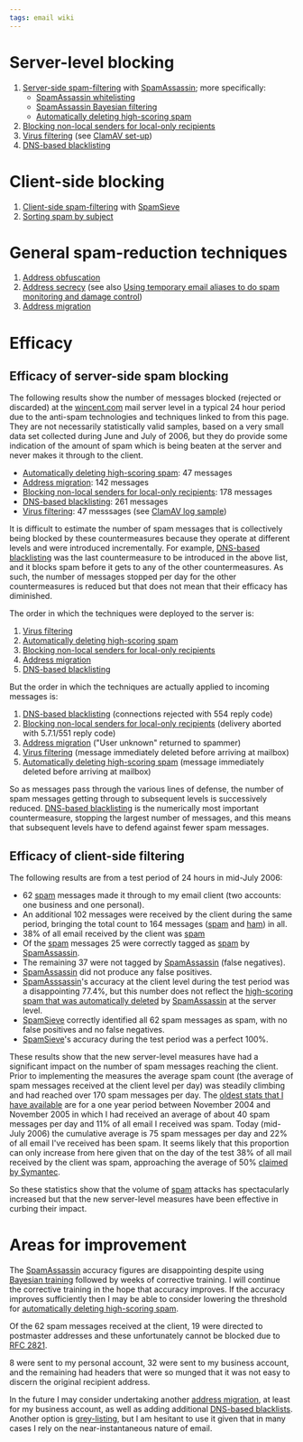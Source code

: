 ```yaml
---
tags: email wiki
---
```


# Server-level blocking

1.  [Server-side spam-filtering](/wiki/Server-side_spam-filtering) with [SpamAssassin](/wiki/SpamAssassin); more specifically:
    -   [SpamAssassin whitelisting](/wiki/SpamAssassin_whitelisting)
    -   [SpamAssassin Bayesian filtering](/wiki/SpamAssassin_Bayesian_filtering)
    -   [Automatically deleting high-scoring spam](/wiki/Automatically_deleting_high-scoring_spam)
2.  [Blocking non-local senders for local-only recipients](/wiki/Blocking_non-local_senders_for_local-only_recipients)
3.  [Virus filtering](/wiki/Virus_filtering) (see [ClamAV set-up](/wiki/ClamAV_set-up))
4.  [DNS-based blacklisting](/wiki/DNS-based_blacklisting)

# Client-side blocking

1.  [Client-side spam-filtering](/wiki/Client-side_spam-filtering) with [SpamSieve](/wiki/SpamSieve)
2.  [Sorting spam by subject](/wiki/Sorting_spam_by_subject)

# General spam-reduction techniques

1.  [Address obfuscation](/wiki/Address_obfuscation)
2.  [Address secrecy](/wiki/Address_secrecy) (see also [Using temporary email aliases to do spam monitoring and damage control](/wiki/Using_temporary_email_aliases_to_do_spam_monitoring_and_damage_control))
3.  [Address migration](/wiki/Address_migration)

# Efficacy

## Efficacy of server-side spam blocking

The following results show the number of messages blocked (rejected or discarded) at the [wincent.com](/wiki/wincent.com) mail server level in a typical 24 hour period due to the anti-spam technologies and techniques linked to from this page. They are not necessarily statistically valid samples, based on a very small data set collected during June and July of 2006, but they do provide some indication of the amount of spam which is being beaten at the server and never makes it through to the client.

-   [Automatically deleting high-scoring spam](/wiki/Automatically_deleting_high-scoring_spam): 47 messages
-   [Address migration](/wiki/Address_migration): 142 messages
-   [Blocking non-local senders for local-only recipients](/wiki/Blocking_non-local_senders_for_local-only_recipients): 178 messages
-   [DNS-based blacklisting](/wiki/DNS-based_blacklisting): 261 messages
-   [Virus filtering](/wiki/Virus_filtering): 47 messsages (see [ClamAV log sample](/wiki/ClamAV_log_sample))

It is difficult to estimate the number of spam messages that is collectively being blocked by these countermeasures because they operate at different levels and were introduced incrementally. For example, [DNS-based blacklisting](/wiki/DNS-based_blacklisting) was the last countermeasure to be introduced in the above list, and it blocks spam before it gets to any of the other countermeasures. As such, the number of messages stopped per day for the other countermeasures is reduced but that does not mean that their efficacy has diminished.

The order in which the techniques were deployed to the server is:

1.  [Virus filtering](/wiki/Virus_filtering)
2.  [Automatically deleting high-scoring spam](/wiki/Automatically_deleting_high-scoring_spam)
3.  [Blocking non-local senders for local-only recipients](/wiki/Blocking_non-local_senders_for_local-only_recipients)
4.  [Address migration](/wiki/Address_migration)
5.  [DNS-based blacklisting](/wiki/DNS-based_blacklisting)

But the order in which the techniques are actually applied to incoming messages is:

1.  [DNS-based blacklisting](/wiki/DNS-based_blacklisting) (connections rejected with 554 reply code)
2.  [Blocking non-local senders for local-only recipients](/wiki/Blocking_non-local_senders_for_local-only_recipients) (delivery aborted with 5.7.1/551 reply code)
3.  [Address migration](/wiki/Address_migration) ("User unknown" returned to spammer)
4.  [Virus filtering](/wiki/Virus_filtering) (message immediately deleted before arriving at mailbox)
5.  [Automatically deleting high-scoring spam](/wiki/Automatically_deleting_high-scoring_spam) (message immediately deleted before arriving at mailbox)

So as messages pass through the various lines of defense, the number of spam messages getting through to subsequent levels is successively reduced. [DNS-based blacklisting](/wiki/DNS-based_blacklisting) is the numerically most important countermeasure, stopping the largest number of messages, and this means that subsequent levels have to defend against fewer spam messages.

## Efficacy of client-side filtering

The following results are from a test period of 24 hours in mid-July 2006:

-   62 [spam](/wiki/spam) messages made it through to my email client (two accounts: one business and one personal).
-   An additional 102 messages were received by the client during the same period, bringing the total count to 164 messages ([spam](/wiki/spam) and [ham](/wiki/ham)) in all.
-   38% of all email received by the client was [spam](/wiki/spam)
-   Of the [spam](/wiki/spam) messages 25 were correctly tagged as [spam](/wiki/spam) by [SpamAssassin](/wiki/SpamAssassin).
-   The remaining 37 were not tagged by [SpamAssassin](/wiki/SpamAssassin) (false negatives).
-   [SpamAssassin](/wiki/SpamAssassin) did not produce any false positives.
-   [SpamAsssassin](/wiki/SpamAsssassin)'s accuracy at the client level during the test period was a disappointing 77.4%, but this number does not reflect the [high-scoring spam that was automatically deleted](/wiki/Automatically_deleting_high-scoring_spam) by [SpamAssassin](/wiki/SpamAssassin) at the server level.
-   [SpamSieve](/wiki/SpamSieve) correctly identified all 62 spam messages as spam, with no false positives and no false negatives.
-   [SpamSieve](/wiki/SpamSieve)'s accuracy during the test period was a perfect 100%.

These results show that the new server-level measures have had a significant impact on the number of spam messages reaching the client. Prior to implementing the measures the average spam count (the average of spam messages received at the client level per day) was steadily climbing and had reached over 170 spam messages per day. The [oldest stats that I have available](http://wincent.com/a/about/wincent/weblog/archives/2005/11/spamsieve_one_y.php) are for a one year period between November 2004 and November 2005 in which I had received an average of about 40 spam messages per day and 11% of all email I received was spam. Today (mid-July 2006) the cumulative average is 75 spam messages per day and 22% of all email I've received has been spam. It seems likely that this proportion can only increase from here given that on the day of the test 38% of all mail received by the client was spam, approaching the average of 50% [claimed by Symantec](http://www.washingtonpost.com/wp-dyn/content/article/2006/05/16/AR2006051601873.html?referrer=email&referrer=email).

So these statistics show that the volume of [spam](/wiki/spam) attacks has spectacularly increased but that the new server-level measures have been effective in curbing their impact.

# Areas for improvement

The [SpamAssassin](/wiki/SpamAssassin) accuracy figures are disappointing despite using [Bayesian training](/wiki/SpamAssassin_Bayesian_filtering) followed by weeks of corrective training. I will continue the corrective training in the hope that accuracy improves. If the accuracy improves sufficiently then I may be able to consider lowering the threshold for [automatically deleting high-scoring spam](/wiki/automatically_deleting_high-scoring_spam).

Of the 62 spam messages received at the client, 19 were directed to postmaster addresses and these unfortunately cannot be blocked due to [RFC 2821](/wiki/RFC_2821).

8 were sent to my personal account, 32 were sent to my business account, and the remaining had headers that were so munged that it was not easy to discern the original recipient address.

In the future I may consider undertaking another [address migration](/wiki/address_migration), at least for my business account, as well as adding additional [DNS-based blacklists](/wiki/DNS-based_blacklists). Another option is [grey-listing](/wiki/grey-listing), but I am hesitant to use it given that in many cases I rely on the near-instantaneous nature of email.
